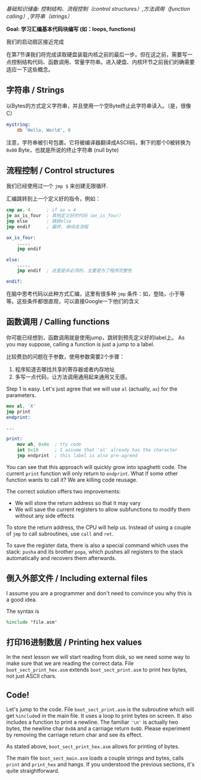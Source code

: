*基础知识储备: 控制结构、流程控制（control structures）,方法调用（function calling）,字符串（strings）*

**Goal: 学习汇编基本代码块编写 (如：loops, functions)**

我们的启动扇区接近完成

在第7节课我们将完成读取硬盘装载内核之前的最后一步。但在这之前，需要写一点控制结构代码、函数调用、常量字符串。进入硬盘、内核环节之前我们的确需要适应一下这些概念。


字符串 / Strings
-------

以Bytes的方式定义字符串，并且使用一个空Byte终止此字符串读入。（是，很像C）

```nasm
mystring:
    db 'Hello, World', 0
```

注意，字符串被引号包裹。它将被编译器翻译成ASCII码，剩下的那个0被转换为 `0x00` Byte，也就是所说的终止字符串 (null byte)


流程控制 / Control structures
------------------

我们已经使用过一个 `jmp $` 来创建无限循环.

汇编跳转到上一个定义好的指令，例如：

```nasm
cmp ax, 4      ; if ax = 4
je ax_is_four  ; 其他定义好的代码（ax_is_four）
jmp else       ; 跳转else
jmp endif      ; 最终, 继续走流程

ax_is_four:
    .....
    jmp endif

else:
    .....
    jmp endif  ; 这里是非必须的，主要是为了程序完整性

endif:
```

在脑中思考代码以此种方式汇编，这里有很多种 `jmp` 条件：如，登陆，小于等等。这些条件都很直观，可以直接Google一下他们的含义

函数调用 / Calling functions
-----------------

你可能已经想到，函数调用就是使用jump，跳转到预先定义好的label上。
As you may suppose, calling a function is just a jump to a label.

比较费劲的问题在于参数，使用参数需要2个步骤： 

1. 程序知道去哪找共享的寄存器或者内存地址
2. 多写一点代码，让方法调用通用起来通用又无感。

Step 1 is easy. Let's just agree that we will use `al` (actually, `ax`) for the parameters.

```nasm
mov al, 'X'
jmp print
endprint:

...

print:
    mov ah, 0x0e  ; tty code
    int 0x10      ; I assume that 'al' already has the character
    jmp endprint  ; this label is also pre-agreed
```

You can see that this approach will quickly grow into spaghetti code. The current
`print` function will only return to `endprint`. What if some other function
wants to call it? We are killing code reusage.

The correct solution offers two improvements:

- We will store the return address so that it may vary
- We will save the current registers to allow subfunctions to modify them
  without any side effects

To store the return address, the CPU will help us. Instead of using a couple of
`jmp` to call subroutines, use `call` and `ret`.

To save the register data, there is also a special command which uses the stack: `pusha`
and its brother `popa`, which pushes all registers to the stack automatically and
recovers them afterwards.


倒入外部文件 / Including external files
------------------------

I assume you are a programmer and don't need to convince you why this is
a good idea.

The syntax is
```nasm
%include "file.asm"
```


打印16进制数居 / Printing hex values
-------------------

In the next lesson we will start reading from disk, so we need some way
to make sure that we are reading the correct data. File `boot_sect_print_hex.asm`
extends `boot_sect_print.asm` to print hex bytes, not just ASCII chars.


Code! 
-----

Let's jump to the code. File `boot_sect_print.asm` is the subroutine which will
get `%include`d in the main file. It uses a loop to print bytes on screen.
It also includes a function to print a newline. The familiar `'\n'` is
actually two bytes, the newline char `0x0A` and a carriage return `0x0D`. Please
experiment by removing the carriage return char and see its effect.

As stated above, `boot_sect_print_hex.asm` allows for printing of bytes.

The main file `boot_sect_main.asm` loads a couple strings and bytes,
calls `print` and `print_hex` and hangs. If you understood
the previous sections, it's quite straightforward.
